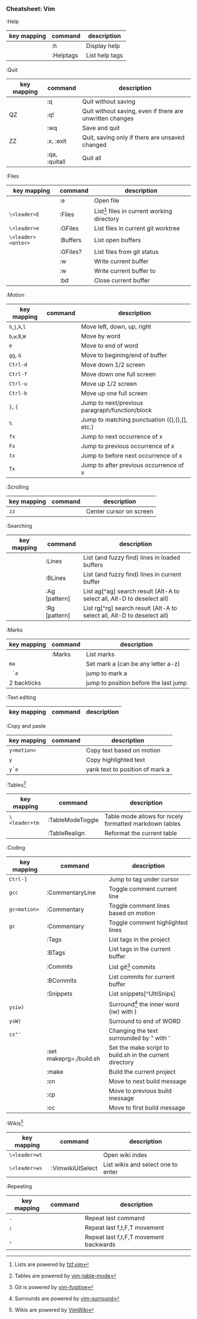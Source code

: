 ### Cheatsheet: Vim

:Help

| key mapping          | command          | description                                                               |
| -------------------- | ---------------- | ------------------------------------------------------------------------- |
|                      | :h <topic>       | Display help                                                              |
|                      | :Helptags        | List help tags                                                            |

:Quit

| key mapping          | command          | description                                                               |
| -------------------- | ---------------- | ------------------------------------------------------------------------- |
|                      | :q               | Quit without saving                                                       |
| QZ                   | :q!              | Quit without saving, even if there are unwritten changes                  |
|                      | :wq              | Save and quit                                                             |
| ZZ                   | :x, :exit        | Quit, saving only if there are unsaved changed                            |
|                      | :qa, :quitall    | Quit all                                                                  |

:Files

| key mapping          | command          | description                                                               |
| -------------------- | ---------------- | ------------------------------------------------------------------------- |
|                      | :e <path>        | Open file <path>                                                          |
| `\<leader>E`         | :Files           | List[^fzf] files in current working directory                             |
| `\<leader>e`         | :GFiles          | List files in current git worktree                                        |
| `\<leader><enter>`   | :Buffers         | List open buffers                                                         |
|                      | :GFiles?         | List files from git status                                                |
|                      | :w               | Write current buffer                                                      |
|                      | :w <path>        | Write current buffer to <path>                                            |
|                      | :bd              | Close current buffer                                                      |

:Motion

| key mapping          | command          | description                                                               |
| -------------------- | ---------------- | ------------------------------------------------------------------------- |
| `h`,`j`,`k`,`l`      |                  | Move left, down, up, right                                                |
| `b`,`w`,`B`,`W`      |                  | Move by word                                                              |
| `e`                  |                  | Move to end of word                                                       |
| `gg`, `G`            |                  | Move to begining/end of buffer                                            |
| `Ctrl-d`             |                  | Move down 1/2 screen                                                      |
| `Ctrl-f`             |                  | Move down one full screen                                                 |
| `Ctrl-u`             |                  | Move up 1/2 screen                                                        |
| `Ctrl-b`             |                  | Move up one full screen                                                   |
| `}`, `{`             |                  | Jump to next/previous paragraph/function/block                            |
| `%`                  |                  | Jump to matching punctuation ({},(),[], etc.)                             |
| `fx`                 |                  | Jump to next occurrence of x                                              |
| `Fx`                 |                  | Jump to previous occurrence of x                                          |
| `tx`                 |                  | Jump to before next occurrence of x                                       |
| `Tx`                 |                  | Jump to after previous occurrence of x                                    |

:Scrolling

| key mapping          | command          | description                                                               |
| -------------------- | ---------------- | ------------------------------------------------------------------------- |
| `zz`                 |                  | Center cursor on screen                                                   |

:Searching

| key mapping          | command          | description                                                               |
| -------------------- | ---------------- | ------------------------------------------------------------------------- |
|                      | :Lines           | List (and fuzzy find) lines in loaded buffers                             |
|                      | :BLines          | List (and fuzzy find) lines in current buffer                             |
|                      | :Ag [pattern]    | List ag[^ag] search result (Alt-A to select all, Alt-D to deselect all)   |
|                      | :Rg [pattern]    | List rg[^rg] search result (Alt-A to select all, Alt-D to deselect all)   |

:Marks

| key mapping          | command          | description                                                               |
| -------------------- | ---------------- | ------------------------------------------------------------------------- |
|                      | :Marks           | List marks                                                                |
| `ma`                 |                  | Set mark a (can be any letter a-z)                                        |
| `` `a``              |                  | jump to mark a                                                            |
| 2 backticks          |                  | jump to position before the last jump                                     |

:Text editing

| key mapping          | command          | description                                                               |
| -------------------- | ---------------- | ------------------------------------------------------------------------- |

:Copy and paste

| key mapping          | command          | description                                                               |
| -------------------- | ---------------- | ------------------------------------------------------------------------- |
| `y<motion>`          |                  | Copy text based on motion                                                 |
| `y`                  |                  | Copy highlighted text                                                     |
| ``y`a``              |                  | yank text to position of mark a                                           |

:Tables[^table-mode]

| key mapping          | command          | description                                                               |
| -------------------- | ---------------- | ------------------------------------------------------------------------- |
| `\<leader>tm`        | :TableModeToggle | Table mode allows for nicely formatted markdown tables                    |
|                      | :TableRealign    | Reformat the current table                                                |

:Coding

| key mapping          | command                 | description                                                        |
| -------------------- | ----------------        | ------------------------------------------------------------------ |
| `Ctrl-]`             |                         | Jump to tag under cursor                                           |
| `gcc`                | :CommentaryLine         | Toggle comment current line                                        |
| `gc<motion>`         | :Commentary             | Toggle comment lines based on motion                               |
| `gc`                 | :Commentary             | Toggle comment highlighted lines                                   |
|                      | :Tags                   | List tags in the project                                           |
|                      | :BTags                  | List tags in the current buffer                                    |
|                      | :Commits                | List git[^fugitive] commits                                        |
|                      | :BCommits               | List commits for current buffer                                    |
|                      | :Snippets               | List snippets[^UltiSnips]                                          |
| `ysiw)`              |                         | Surround[^surround] the inner word (iw) with )                     |
| `ysW)`               |                         | Surround to end of WORD                                            |
| `cs"'`               |                         | Changing the text surrounded by " with '                           |
|                      | :set makeprg=./build.sh | Set the make script to build.sh in the current directory           |
|                      | :make                   | Build the current project                                          |
|                      | :cn                     | Move to next build message                                         |
|                      | :cp                     | Move to previous build message                                     |
|                      | :cc                     | Move to first build message                                        |


:Wikis[^vimwiki]

| key mapping          | command          | description                                                               |
| -------------------- | ---------------- | ------------------------------------------------------------------------- |
| `\<leader>wt`        |                  | Open wiki index                                                           |
| `\<leader>ws`        | :VimwikiUISelect | List wikis and select one to enter                                        |

:Repeating

| key mapping          | command          | description                                                               |
| -------------------- | ---------------- | ------------------------------------------------------------------------- |
| `.`                  |                  | Repeat last command                                                       |
| `;`                  |                  | Repeat last f,t,F,T movement                                              |
| `,`                  |                  | Repeat last f,t,F,T movement backwards                                    |


[^vimwiki]: Wikis are powered by [VimWiki](https://github.com/vimwiki/vimwiki)
[^fzf]: Lists are powered by [fzf.vim](https://github.com/junegunn/fzf.vim)
[^fugitive]: Git is powered by [vim-fugitive](https://github.com/tpope/vim-fugitive)
[^surround]: Surrounds are powered by [vim-surround](https://github.com/tpope/vim-surround)
[^table-mode]: Tables are powered by [vim-table-mode](htts://github.com/dhruvasagar/vim-table-mode)
